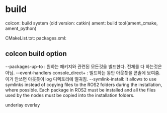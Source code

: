 # build
colcon: build system (old version: catkin)
ament: build tool(ament_cmake, ament_python)

CMakeList.txt: 
packages.xml: 

## colcon build option
--packages-up-to : 원하는 패키지와 관련된 모든것을 빌드한다. 전체를 다 하는것은 아님.
--event-handlers console_direct+ : 빌드하는 동안 아웃풋을 콘솔에 보여줌.  이거 안쓰면 아웃풋이 log 디렉토리에 떨궈짐.
--symlink-install: It allows to use symlinks instead of copying files to the ROS2 folders during the installation, where possible. Each package in ROS2 must be installed and all the files used by the nodes must be copied into the installation folders.


underlay
overlay
